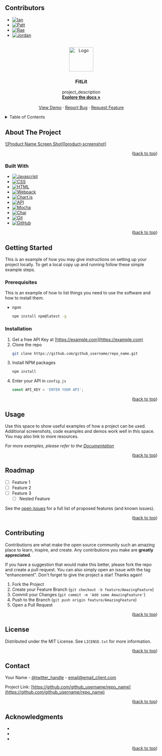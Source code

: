 <a name="readme-top"></a>


## Contributors


* [![Ian][Ian-badge]][Ian-url]
* [![Patt][Patt-badge]][Patt-url]
* [![Rae][Rae-badge]][Rae-url]
* [![Jordan][Jordan-badge]][Jordan-url]





<br />
<div align="center">
  <a href="https://github.com/github_username/repo_name">
    <img src="images/logo.png" alt="Logo" width="80" height="80">
  </a>

<h3 align="center">FitLit</h3>

  <p align="center">
    project_description
    <br />
    <a href="https://github.com/github_username/repo_name"><strong>Explore the docs »</strong></a>
    <br />
    <br />
    <a href="https://github.com/github_username/repo_name">View Demo</a>
    ·
    <a href="https://github.com/github_username/repo_name/issues">Report Bug</a>
    ·
    <a href="https://github.com/github_username/repo_name/issues">Request Feature</a>
  </p>
</div>




<details>
  <summary>Table of Contents</summary>
  <ol>
    <li>
      <a href="#about-the-project">About The Project</a>
      <ul>
        <li><a href="#built-with">Built With</a></li>
      </ul>
    </li>
    <li>
      <a href="#getting-started">Getting Started</a>
      <ul>
        <li><a href="#prerequisites">Prerequisites</a></li>
        <li><a href="#installation">Installation</a></li>
      </ul>
    </li>
    <li><a href="#usage">Usage</a></li>
    <li><a href="#roadmap">Roadmap</a></li>
    <li><a href="#contributing">Contributing</a></li>
    <li><a href="#license">License</a></li>
    <li><a href="#contact">Contact</a></li>
    <li><a href="#acknowledgments">Acknowledgments</a></li>
  </ol>
</details>




## About The Project

[![Product Name Screen Shot][product-screenshot]](https://example.com)



<p align="right">(<a href="#readme-top">back to top</a>)</p>



### Built With

* [![Javascript][Javascript.js]][Javascript-url]
* [![CSS][CSS]][CSS-url]
* [![HTML][HTML]][HTML-url]
* [![Webpack][Webpack]][Webpack-url]
* [![Chart.js][Chart.js]][Chart.js-url]
* [![API][API]][API-url]
* [![Mocha][Mocha]][Mocha-url]
* [![Chai][Chai]][Chai-url]
* [![Git][Git]][Git-url]
* [![GitHub][GitHub]][GitHub-url]


<p align="right">(<a href="#readme-top">back to top</a>)</p>




## Getting Started

This is an example of how you may give instructions on setting up your project locally.
To get a local copy up and running follow these simple example steps.

### Prerequisites

This is an example of how to list things you need to use the software and how to install them.
* npm
  ```sh
  npm install npm@latest -g
  ```

### Installation

1. Get a free API Key at [https://example.com](https://example.com)
2. Clone the repo
   ```sh
   git clone https://github.com/github_username/repo_name.git
   ```
3. Install NPM packages
   ```sh
   npm install
   ```
4. Enter your API in `config.js`
   ```js
   const API_KEY = 'ENTER YOUR API';
   ```

<p align="right">(<a href="#readme-top">back to top</a>)</p>



<!-- USAGE EXAMPLES -->
## Usage

Use this space to show useful examples of how a project can be used. Additional screenshots, code examples and demos work well in this space. You may also link to more resources.

_For more examples, please refer to the [Documentation](https://example.com)_

<p align="right">(<a href="#readme-top">back to top</a>)</p>



<!-- ROADMAP -->
## Roadmap

- [ ] Feature 1
- [ ] Feature 2
- [ ] Feature 3
    - [ ] Nested Feature

See the [open issues](https://github.com/github_username/repo_name/issues) for a full list of proposed features (and known issues).

<p align="right">(<a href="#readme-top">back to top</a>)</p>



<!-- CONTRIBUTING -->
## Contributing

Contributions are what make the open source community such an amazing place to learn, inspire, and create. Any contributions you make are **greatly appreciated**.

If you have a suggestion that would make this better, please fork the repo and create a pull request. You can also simply open an issue with the tag "enhancement".
Don't forget to give the project a star! Thanks again!

1. Fork the Project
2. Create your Feature Branch (`git checkout -b feature/AmazingFeature`)
3. Commit your Changes (`git commit -m 'Add some AmazingFeature'`)
4. Push to the Branch (`git push origin feature/AmazingFeature`)
5. Open a Pull Request

<p align="right">(<a href="#readme-top">back to top</a>)</p>



<!-- LICENSE -->
## License

Distributed under the MIT License. See `LICENSE.txt` for more information.

<p align="right">(<a href="#readme-top">back to top</a>)</p>



<!-- CONTACT -->
## Contact

Your Name - [@twitter_handle](https://twitter.com/twitter_handle) - email@email_client.com

Project Link: [https://github.com/github_username/repo_name](https://github.com/github_username/repo_name)

<p align="right">(<a href="#readme-top">back to top</a>)</p>



<!-- ACKNOWLEDGMENTS -->
## Acknowledgments

* []()
* []()
* []()

<p align="right">(<a href="#readme-top">back to top</a>)</p>


[Ian-badge]: https://img.shields.io/badge/-Ian%20Nordby-orange
[Ian-url]: https://github.com/nordbyi
[Patt-badge]: https://img.shields.io/badge/-Patt%20Sookmark-brightgreen
[Patt-url]: https://github.com/pattpjy
[Rae-badge]: https://img.shields.io/badge/-Rae%20Gebhart-blue
[Rae-url]: https://github.com/rae-107
[Jordan-badge]: https://img.shields.io/badge/-Jordan%20Smith-lightgrey
[Jordan-url]: https://github.com/jaysmith2022
[Mocha]: https://img.shields.io/badge/Mocha-FF2D20?style=for-the-badge&logo=mocha&logoColor=white
[Mocha-url]: https://mochajs.org/
[Chai]: https://img.shields.io/badge/Chai-20232A?style=for-the-badge&logo=chai&logoColor=61DAFB
[Chai-url]: https://www.chaijs.com/
[Webpack]: https://img.shields.io/badge/Webpack-563D7C?style=for-the-badge&logo=webpack&logoColor=white
[Webpack-url]: https://webpack.js.org/
[Chart.js]: https://img.shields.io/badge/Chart.js-35495E?style=for-the-badge&logo=chartdotjs&logoColor=4FC08D
[Chart.js-url]: https://www.chartjs.org/
[CSS]: https://img.shields.io/badge/CSS-000000?style=for-the-badge&logo=css&logoColor=white
[CSS-url]: https://www.w3.org/Style/CSS/Overview.en.html
[HTML]: https://img.shields.io/badge/HTML-4A4A55?style=for-the-badge&logo=HTML&logoColor=FF3E00
[HTML-url]: https://www.w3schools.com/howto/howto_make_a_website.asp
[Javascript.js]: https://img.shields.io/badge/JavaScript-0769AD?style=for-the-badge&logo=javascript&logoColor=white
[Javascript-url]: https://www.javascript.com/
[API]: https://img.shields.io/badge/API-15EA75?style=for-the-badge&logo=HTML&logoColor=FF3E00
[API-url]: https://www.w3schools.com/js/js_api_intro.asp
[GitHub]: https://img.shields.io/badge/GitHub-22043C?style=for-the-badge&logo=github&logoColor=FF3E00
[GitHub-url]: https://github.com/
[Git]: https://img.shields.io/badge/Git-2E0305?style=for-the-badge&logo=git&logoColor=FF3E00
[Git-url]: https://git-scm.com/

